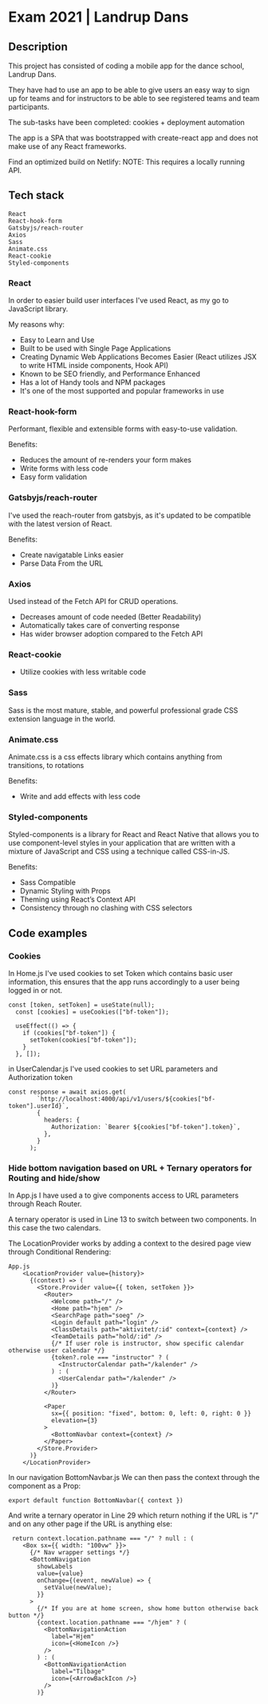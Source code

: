 # Exam 2021 | Landrup Dans

## Description

This project has consisted of coding a mobile app for the dance school, Landrup Dans.

They have had to use an app to be able to give users an easy way to sign up for teams and for instructors to be able to see registered teams and team participants.

The sub-tasks have been completed: cookies + deployment automation

The app is a SPA that was bootstrapped with create-react app and does not make use of any React frameworks.

Find an optimized build on Netlify: NOTE: This requires a locally running API.

## Tech stack

```
React
React-hook-form
Gatsbyjs/reach-router
Axios
Sass
Animate.css
React-cookie
Styled-components
```

### React

In order to easier build user interfaces I've used React, as my go to JavaScript library.

My reasons why:

- Easy to Learn and Use
- Built to be used with Single Page Applications
- Creating Dynamic Web Applications Becomes Easier
  (React utilizes JSX to write HTML inside components, Hook API)
- Known to be SEO friendly, and Performance Enhanced
- Has a lot of Handy tools and NPM packages
- It's one of the most supported and popular frameworks in use

### React-hook-form

Performant, flexible and extensible forms with easy-to-use validation.

Benefits:

- Reduces the amount of re-renders your form makes
- Write forms with less code
- Easy form validation

### Gatsbyjs/reach-router

I've used the reach-router from gatsbyjs, as it's updated to be compatible with the latest version of React.

Benefits:

- Create navigatable Links easier
- Parse Data From the URL

### Axios

Used instead of the Fetch API for CRUD operations.

- Decreases amount of code needed (Better Readability)
- Automatically takes care of converting response
- Has wider browser adoption compared to the Fetch API

### React-cookie

- Utilize cookies with less writable code

### Sass

Sass is the most mature, stable, and powerful professional grade CSS extension language in the world.

### Animate.css

Animate.css is a css effects library which contains anything from transitions, to rotations

Benefits:

- Write and add effects with less code

### Styled-components

Styled-components is a library for React and React Native that allows you to use component-level styles in your application that are written with a mixture of JavaScript and CSS using a technique called CSS-in-JS.

Benefits:

- Sass Compatible
- Dynamic Styling with Props
- Theming using React’s Context API
- Consistency through no clashing with CSS selectors

## Code examples

### Cookies

In Home.js I've used cookies to set Token which contains basic user information, this ensures that the app runs accordingly to a user being logged in or not.

```react
const [token, setToken] = useState(null);
  const [cookies] = useCookies(["bf-token"]);

  useEffect(() => {
    if (cookies["bf-token"]) {
      setToken(cookies["bf-token"]);
    }
  }, []);
```

in UserCalendar.js I've used cookies to set URL parameters and Authorization token

```react
const response = await axios.get(
        `http://localhost:4000/api/v1/users/${cookies["bf-token"].userId}`,
        {
          headers: {
            Authorization: `Bearer ${cookies["bf-token"].token}`,
          },
        }
      );
```

### Hide bottom navigation based on URL + Ternary operators for Routing and hide/show

In App.js I have used a <LocationProvider> to give components access to URL parameters through Reach Router.

A ternary operator is used in Line 13 to switch between two components. In this case the two calendars.

The LocationProvider works by adding a context to the desired page view through Conditional Rendering:

```react
App.js
    <LocationProvider value={history}>
      {(context) => (
        <Store.Provider value={{ token, setToken }}>
          <Router>
            <Welcome path="/" />
            <Home path="hjem" />
            <SearchPage path="soeg" />
            <Login default path="login" />
            <ClassDetails path="aktivitet/:id" context={context} />
            <TeamDetails path="hold/:id" />
            {/* If user role is instructor, show specific calendar otherwise user calendar */}
            {token?.role === "instructor" ? (
              <InstructorCalendar path="/kalender" />
            ) : (
              <UserCalendar path="/kalender" />
            )}
          </Router>

          <Paper
            sx={{ position: "fixed", bottom: 0, left: 0, right: 0 }}
            elevation={3}
          >
            <BottomNavbar context={context} />
          </Paper>
        </Store.Provider>
      )}
    </LocationProvider>
```

In our navigation BottomNavbar.js
We can then pass the context through the component as a Prop:

```react
export default function BottomNavbar({ context })
```

And write a ternary operator in Line 29 which return nothing if the URL is "/" and <BottomNavigation> on any other page if the URL is anything else:

```react
 return context.location.pathname === "/" ? null : (
    <Box sx={{ width: "100vw" }}>
      {/* Nav wrapper settings */}
      <BottomNavigation
        showLabels
        value={value}
        onChange={(event, newValue) => {
          setValue(newValue);
        }}
      >
        {/* If you are at home screen, show home button otherwise back button */}
        {context.location.pathname === "/hjem" ? (
          <BottomNavigationAction
            label="Hjem"
            icon={<HomeIcon />}
          />
        ) : (
          <BottomNavigationAction
            label="Tilbage"
            icon={<ArrowBackIcon />}
          />
        )}
```
